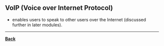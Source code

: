 ## VoIP (Voice over Internet Protocol)
- enables users to speak to other users over the Internet (discussed further in later modules).

---
**[Back](INTCOMPrelimCh12.md)**